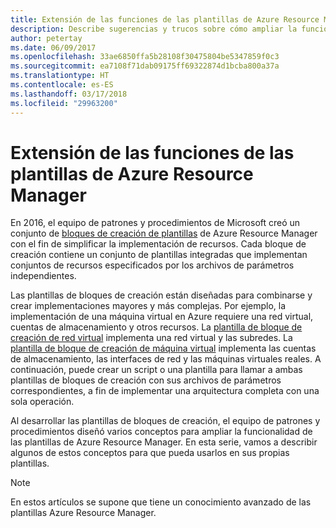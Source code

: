 ```yaml
---
title: Extensión de las funciones de las plantillas de Azure Resource Manager
description: Describe sugerencias y trucos sobre cómo ampliar la funcionalidad de las plantillas de Azure Resource Manager
author: petertay
ms.date: 06/09/2017
ms.openlocfilehash: 33ae6850ffa5b28108f30475804be5347859f0c3
ms.sourcegitcommit: ea7108f71dab09175ff69322874d1bcba800a37a
ms.translationtype: HT
ms.contentlocale: es-ES
ms.lasthandoff: 03/17/2018
ms.locfileid: "29963200"
---
```

# <a name="extend-azure-resource-manager-template-functionality"></a>Extensión de las funciones de las plantillas de Azure Resource Manager

En 2016, el equipo de patrones y procedimientos de Microsoft creó un conjunto de [bloques de creación de plantillas](https://github.com/mspnp/template-building-blocks/wiki) de Azure Resource Manager con el fin de simplificar la implementación de recursos. Cada bloque de creación contiene un conjunto de plantillas integradas que implementan conjuntos de recursos especificados por los archivos de parámetros independientes.

Las plantillas de bloques de creación están diseñadas para combinarse y crear implementaciones mayores y más complejas. Por ejemplo, la implementación de una máquina virtual en Azure requiere una red virtual, cuentas de almacenamiento y otros recursos. La [plantilla de bloque de creación de red virtual](https://github.com/mspnp/template-building-blocks/wiki/VNet-(v1)) implementa una red virtual y las subredes. La [plantilla de bloque de creación de máquina virtual](https://github.com/mspnp/template-building-blocks/wiki/Windows-and-Linux-VMs-(v1)) implementa las cuentas de almacenamiento, las interfaces de red y las máquinas virtuales reales. A continuación, puede crear un script o una plantilla para llamar a ambas plantillas de bloques de creación con sus archivos de parámetros correspondientes, a fin de implementar una arquitectura completa con una sola operación.

Al desarrollar las plantillas de bloques de creación, el equipo de patrones y procedimientos diseñó varios conceptos para ampliar la funcionalidad de las plantillas de Azure Resource Manager. En esta serie, vamos a describir algunos de estos conceptos para que pueda usarlos en sus propias plantillas.

> [!NOTE]
> En estos artículos se supone que tiene un conocimiento avanzado de las plantillas Azure Resource Manager.